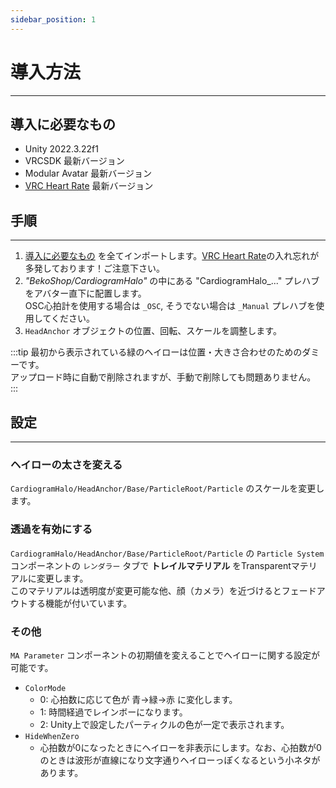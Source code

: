 ```yaml
---
sidebar_position: 1
---
```


# 導入方法
---
## 導入に必要なもの
- Unity 2022.3.22f1
- VRCSDK 最新バージョン
- Modular Avatar 最新バージョン
- [VRC Heart Rate](/category/vrc-heart-rate/) 最新バージョン

## 手順
---
1. [導入に必要なもの](#requirements) を全てインポートします。[VRC Heart Rate](/vrc-heart-rate/install/)の入れ忘れが多発しております！ご注意下さい。
1. *"BekoShop/CardiogramHalo"* の中にある "CardiogramHalo_..." プレハブをアバター直下に配置します。  
    OSC心拍計を使用する場合は `_OSC`, そうでない場合は `_Manual` プレハブを使用してください。
1. `HeadAnchor` オブジェクトの位置、回転、スケールを調整します。

:::tip
最初から表示されている緑のヘイローは位置・大きさ合わせのためのダミーです。   
アップロード時に自動で削除されますが、手動で削除しても問題ありません。  
:::

## 設定
---
### ヘイローの太さを変える
`CardiogramHalo/HeadAnchor/Base/ParticleRoot/Particle` のスケールを変更します。

### 透過を有効にする
`CardiogramHalo/HeadAnchor/Base/ParticleRoot/Particle` の `Particle System` コンポーネントの `レンダラー` タブで **トレイルマテリアル** をTransparentマテリアルに変更します。  
このマテリアルは透明度が変更可能な他、顔（カメラ）を近づけるとフェードアウトする機能が付いています。

### その他
`MA Parameter` コンポーネントの初期値を変えることでヘイローに関する設定が可能です。
- `ColorMode`
  - 0: 心拍数に応じて色が 青→緑→赤 に変化します。
  - 1: 時間経過でレインボーになります。
  - 2: Unity上で設定したパーティクルの色が一定で表示されます。
- `HideWhenZero`
  - 心拍数が0になったときにヘイローを非表示にします。なお、心拍数が0のときは波形が直線になり文字通りヘイローっぽくなるという小ネタがあります。